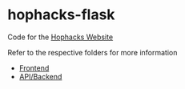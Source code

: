 # hophacks-flask

Code for the [Hophacks Website](hophacks.com)

Refer to the respective folders for more information

- [Frontend](frontend)
- [API/Backend](api)
